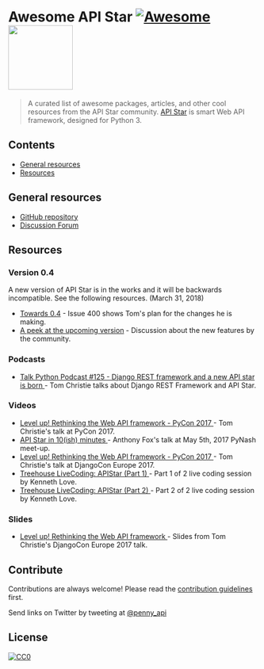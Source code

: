Awesome API Star [![Awesome](https://cdn.rawgit.com/sindresorhus/awesome/d7305f38d29fed78fa85652e3a63e154dd8e8829/media/badge.svg)](https://github.com/sindresorhus/awesome) <img src='https://discuss.apistar.org/uploads/apistar/original/1X/7642c49724f48d62167cc94409aa6cf730c49aa9.png' width='130'/>
===============

> A curated list of awesome packages, articles, and other cool resources from the API Star community.
> [API Star](https://github.com/encode/apistar) is smart Web API framework, designed for Python 3.

## Contents

- [General resources](#general-resources)
- [Resources](#resources)

## General resources

- [GitHub repository](https://github.com/encode/apistar)
- [Discussion Forum](https://discuss.apistar.org/)

## Resources

### Version 0.4

A new version of API Star is in the works and it will be backwards incompatible. See the following resources. (March 31, 2018)

- [Towards 0.4](https://github.com/encode/apistar/pull/400) - Issue 400 shows Tom's plan for the changes he is making.
- [A peek at the upcoming version](https://discuss.apistar.org/t/a-peek-at-the-upcoming-version/412) - Discussion about the new features by the community.



### Podcasts

- [Talk Python Podcast #125 - Django REST framework and a new API star is born
](https://talkpython.fm/episodes/show/125/django-rest-framework-and-a-new-api-star-is-born) - Tom Christie talks about Django REST Framework and API Star.

### Videos

- [Level up! Rethinking the Web API framework - PyCon 2017
](https://youtu.be/Rk6MHZdust4) - Tom Christie's talk at PyCon 2017.
- [API Star in 10(ish) minutes
](http://anthonyfox.io/2017/06/api-star/) - Anthony Fox's talk at May 5th, 2017 PyNash meet-up.
- [Level up! Rethinking the Web API framework - PyCon 2017
](https://youtu.be/zeOogB4qfow) - Tom Christie's talk at DjangoCon Europe 2017.
- [Treehouse LiveCoding: APIStar (Part 1)
](https://youtu.be/j7Na7lBP0UI) - Part 1 of 2 live coding session by Kenneth Love.
- [Treehouse LiveCoding: APIStar (Part 2)
](https://youtu.be/VhzQqMSlNKo) - Part 2 of 2 live coding session by Kenneth Love.


### Slides

- [Level up! Rethinking the Web API framework
](http://www.encode.io/talks/rethinking-the-web-api-framework/index.html) - Slides from Tom Christie's DjangoCon Europe 2017 talk.


## Contribute

Contributions are always welcome!
Please read the [contribution guidelines](CONTRIBUTING.md) first.

Send links on Twitter by tweeting at [@penny_api](https://twitter.com/penny_api)


## License

[![CC0](http://mirrors.creativecommons.org/presskit/buttons/88x31/svg/cc-zero.svg)](https://creativecommons.org/publicdomain/zero/1.0/)
